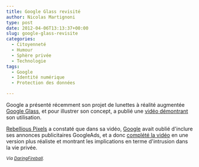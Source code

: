 ```yaml
---
title: Google Glass revisité
author: Nicolas Martignoni
type: post
date: 2012-04-06T13:13:37+00:00
slug: google-glass-revisite
categories:
  - Citoyenneté
  - Humour
  - Sphère privée
  - Technologie
tags:
  - Google
  - Identité numérique
  - Protection des données

---
```

Google a présenté récemment son projet de lunettes à réalité augmentée [Google Glass][1], et pour illustrer son concept, a publié une [vidéo démontrant][2] son utilisation.

[Rebellious Pixels][3] a constaté que dans sa vidéo, [Google][4] avait oublié d'inclure ses annonces publicitaires GoogleAds, et a donc [complété la vidéo][5] en une version plus réaliste et montrant les implications en terme d'intrusion dans la vie privée.



_<small>Via <a href="http://daringfireball.net/linked/2012/04/05/admented-reality">DaringFireball</a>.</small>_

 [1]: http://g.co/projectglass "Project Glass"
 [2]: http://www.youtube.com/watch?v=9c6W4CCU9M4
 [3]: http://www.youtube.com/user/rebelliouspixels
 [4]: http://google.com/
 [5]: http://www.youtube.com/watch?v=_mRF0rBXIeg